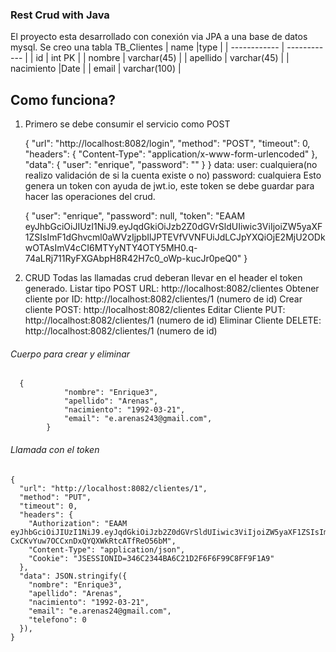 ### Rest Crud with Java
El proyecto esta desarrollado con conexión via JPA a una base de datos mysql.
Se creo una tabla TB_Clientes 
| name  |type   |
| ------------ | ------------ |
|  id | int PK |
|  nombre | varchar(45)  |
|  apellido | varchar(45)  |
| nacimiento  |Date   |
|  email | varchar(100)  |

## Como funciona?
1.  Primero se debe consumir el servicio como POST


     {
      "url": "http://localhost:8082/login",
      "method": "POST",
      "timeout": 0,
      "headers": {
        "Content-Type": "application/x-www-form-urlencoded"
      },
      "data": {
        "user": "enrique",
        "password": ""
      }
    }
data:
user: cualquiera(no realizo validación de si la cuenta existe o no)
password: cualquiera
Esto genera un token con ayuda de jwt.io, este token se debe guardar para hacer las operaciones del crud.



    {
        "user": "enrique",
        "password": null,
        "token": "EAAM eyJhbGciOiJIUzI1NiJ9.eyJqdGkiOiJzb2Z0dGVrSldUIiwic3ViIjoiZW5yaXF1ZSIsImF1dGhvcml0aWVzIjpbIlJPTEVfVVNFUiJdLCJpYXQiOjE2MjU2ODkwOTAsImV4cCI6MTYyNTY4OTY5MH0.q-74aLRj711RyFXGAbpH8R42H7c0_oWp-kucJr0peQ0"
    }

2. CRUD
Todas las llamadas crud deberan llevar en el header el token generado.
Listar tipo POST URL: http://localhost:8082/clientes
Obtener cliente por ID: http://localhost:8082/clientes/1    (numero de id)
Crear cliente POST: http://localhost:8082/clientes
Editar Cliente PUT: http://localhost:8082/clientes/1 (numero de id)
Eliminar Cliente DELETE: http://localhost:8082/clientes/1 (numero de id)

###### Cuerpo para crear y eliminar
 

      {
                "nombre": "Enrique3",
                "apellido": "Arenas",
                "nacimiento": "1992-03-21",
                "email": "e.arenas243@gmail.com",
            }
###### Llamada con el token	


    {
      "url": "http://localhost:8082/clientes/1",
      "method": "PUT",
      "timeout": 0,
      "headers": {
        "Authorization": "EAAM eyJhbGciOiJIUzI1NiJ9.eyJqdGkiOiJzb2Z0dGVrSldUIiwic3ViIjoiZW5yaXF1ZSIsImF1dGhvcml0aWVzIjpbIlJPTEVfVVNFUiJdLCJpYXQiOjE2MjU2OTAzMjEsImV4cCI6MTYyNTY5MDkyMX0.txgRkvj-CxCKvYuw7OCCxnDxQYQXWkRtcATfReO56bM",
        "Content-Type": "application/json",
        "Cookie": "JSESSIONID=346C2344BA6C21D2F6F6F99C8FF9F1A9"
      },
      "data": JSON.stringify({
        "nombre": "Enrique3",
        "apellido": "Arenas",
        "nacimiento": "1992-03-21",
        "email": "e.arenas24@gmail.com",
        "telefono": 0
      }),
    }
